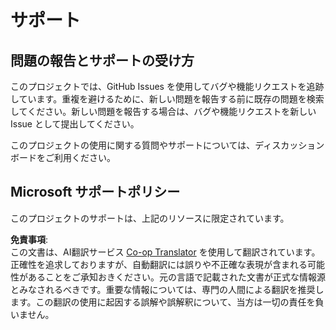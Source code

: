 <!--
CO_OP_TRANSLATOR_METADATA:
{
  "original_hash": "fdfc08baee91e402938a2b1f94fe0949",
  "translation_date": "2025-08-24T21:20:29+00:00",
  "source_file": "etc/SUPPORT.md",
  "language_code": "ja"
}
-->
# サポート

## 問題の報告とサポートの受け方  

このプロジェクトでは、GitHub Issues を使用してバグや機能リクエストを追跡しています。重複を避けるために、新しい問題を報告する前に既存の問題を検索してください。新しい問題を報告する場合は、バグや機能リクエストを新しい Issue として提出してください。

このプロジェクトの使用に関する質問やサポートについては、ディスカッションボードをご利用ください。

## Microsoft サポートポリシー  

このプロジェクトのサポートは、上記のリソースに限定されています。

**免責事項**:  
この文書は、AI翻訳サービス [Co-op Translator](https://github.com/Azure/co-op-translator) を使用して翻訳されています。正確性を追求しておりますが、自動翻訳には誤りや不正確な表現が含まれる可能性があることをご承知おきください。元の言語で記載された文書が正式な情報源とみなされるべきです。重要な情報については、専門の人間による翻訳を推奨します。この翻訳の使用に起因する誤解や誤解釈について、当方は一切の責任を負いません。